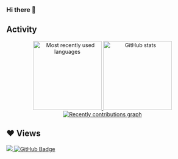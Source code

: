 ### Hi there 👋

## Activity
<div align="center">
    <a href="https://github.com/WalidBerehil">
	<img height="180em" src="https://github-readme-stats.vercel.app/api/top-langs/?username=WalidBerehil&layout=compact&langs_count=10&theme=tokyonight&title_color=2895BC&hide=VHDL,Stata&custom_title=Most recently used languages" alt="Most recently used languages">
    <img height="180em" src="https://github-readme-stats.vercel.app/api?username=WalidBerehil&hide=issues&show_icons=true&theme=tokyonight&hideborder=true&title_color=2895BC&icon_color=FE0000&include_all_commits=true" alt="GitHub stats">
	<img src="https://activity-graph.herokuapp.com/graph?username=WalidBerehil&custom_title=Recently%20contributions&hide_border=true&area=true&area_color=2895BC&point=FE0000&line=2895BC&theme=react-dark" alt="Recently contributions graph">
	</a>
</div>


## ❤ Views
<a href="https://github.com/Meghna-DAS/github-profile-views-counter">
    <img src="https://komarev.com/ghpvc/?username=WalidBerehil">
</a>
<a href="https://github.com/WalidBerehil?tab=followers"><img src="https://img.shields.io/github/followers/WalidBerehil?label=Followers&style=social" alt="GitHub Badge"></a>

<!--
**WalidBerehil/WalidBerehil** is a ✨ _special_ ✨ repository because its `README.md` (this file) appears on your GitHub profile.

Here are some ideas to get you started:

- 🔭 I’m currently working on ...
- 🌱 I’m currently learning ...
- 👯 I’m looking to collaborate on ...
- 🤔 I’m looking for help with ...
- 💬 Ask me about ...
- 📫 How to reach me: ...
- 😄 Pronouns: ...
- ⚡ Fun fact: ...
-->
